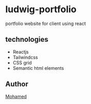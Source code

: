 # ludwig-portfolio

portfolio website for client using react

## technologies

- Reactjs
- Tailwindcss
- CSS grid
- Semantic html elements

## Author

[Mohamed](https://mohamed-dev.netlify.app)
